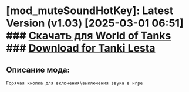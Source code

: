 # [mod_muteSoundHotKey]: Latest Version (v1.03) [2025-03-01 06:51] ### [**Скачать для World of Tanks**](https://github.com/spoter/spoter-mods/releases/download/latest/mod_muteSoundHotKey.zip) ### [**Download for Tanki Lesta**](https://github.com/spoter/spoter-mods/releases/download/latest/mod_muteSoundHotKey_RU.zip) #

## Описание мода:
    Горячая кнопка для включения\выключения звука в игре



